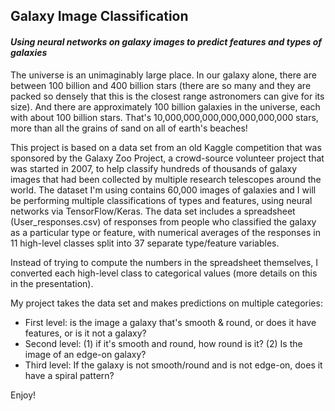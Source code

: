 ## Galaxy Image Classification
#### *Using neural networks on galaxy images to predict features and types of galaxies*

The universe is an unimaginably large place. In our galaxy alone, there are between 100 billion and 400 billion stars (there are so many and they are packed so densely that this is the closest range astronomers can give for its size). And there are approximately 100 billion galaxies in the universe, each with about 100 billion stars. That's 10,000,000,000,000,000,000,000 stars, more than all the grains of sand on all of earth's beaches!

This project is based on a data set from an old Kaggle competition that was sponsored by the Galaxy Zoo Project, a crowd-source volunteer project that was started in 2007, to help classify hundreds of thousands of galaxy images that had been collected by multiple research telescopes around the world. The dataset I'm using contains 60,000 images of galaxies and I will be performing multiple classifications of types and features, using neural networks via TensorFlow/Keras. The data set includes a spreadsheet (User_responses.csv) of responses from people who classified the galaxy as a particular type or feature, with numerical averages of the responses in 11 high-level classes split into 37 separate type/feature variables. 

Instead of trying to compute the numbers in the spreadsheet themselves, I converted each high-level class to categorical values (more details on this in the presentation).

My project takes the data set and makes predictions on multiple categories:

- First level: is the image a galaxy that's smooth & round, or does it have features, or is it not a galaxy?
- Second level: (1) if it's smooth and round, how round is it? (2) Is the image of an edge-on galaxy?
- Third level: If the galaxy is not smooth/round and is not edge-on, does it have a spiral pattern?

Enjoy!
